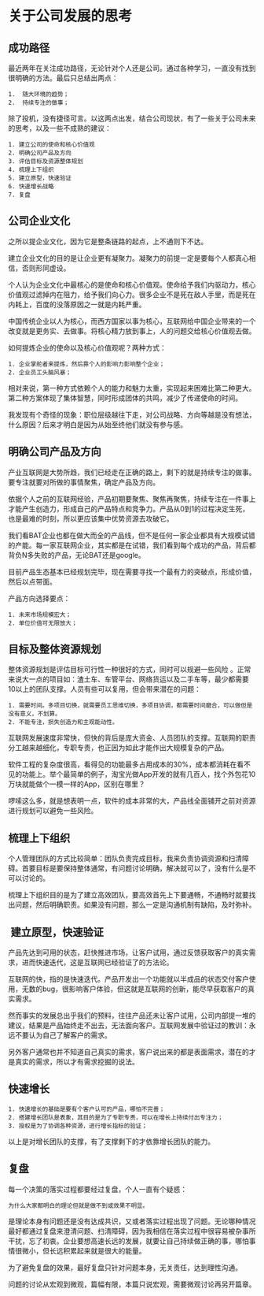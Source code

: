 # 关于公司发展的思考

## 成功路径 

最近两年在关注成功路径，无论针对个人还是公司。通过各种学习，一直没有找到很明确的方法。最后只总结出两点： 

	1.	随大环境的趋势； 
	2.	持续专注的做事；

除了投机，没有捷径可言。以这两点出发，结合公司现状，有了一些关于公司未来的思考，以及一些不成熟的建议： 

```
1. 建立公司的使命和核心价值观
2. 明确公司产品及方向
3. 评估目标及资源整体规划
4. 梳理上下组织 
5. 建立原型，快速验证 
6. 快速增长战略 
7. 复盘
``` 


## 公司企业文化 

之所以提企业文化，因为它是整条链路的起点，上不通则下不达。 

建立企业文化的目的是让企业更有凝聚力。凝聚力的前提一定是要每个人都真心相信，否则形同虚设。 

个人认为企业文化中最核心的是使命和核心价值观。使命给予我们内驱动力，核心价值观过滤掉内在阻力，给予我们向心力。很多企业不是死在敌人手里，而是死在内耗上，百度的没落原因之一就是内耗严重。 

中国传统企业以人为核心，而西方国家以事为核心，互联网给中国企业带来的一个改变就是更务实、去做事。将核心精力放到事上，人的问题交给核心价值观去做。 

如何提炼企业的使命以及核心价值观呢？两种方式： 

```
1. 企业掌舵者来提炼，然后靠个人的影响力影响整个企业； 
2. 企业员工头脑风暴； 
```

相对来说，第一种方式依赖个人的能力和魅力太重，实现起来困难比第二种更大。第二种方案体现了集体智慧，同时形成团体的共鸣，减少了传递使命的时间。 

我发现有个奇怪的现象：职位层级越往下走，对公司战略、方向等越是没有想法，什么原因？后来才明白是因为从始至终他们就没有参与感。


## 明确公司产品及方向 


产业互联网是大势所趋，我们已经走在正确的路上，剩下的就是持续专注的做事。要专注就要对所做的事情聚焦，确定产品及方向。 

依据个人之前的互联网经验，产品初期要聚焦、聚焦再聚焦，持续专注在一件事上才能产生创造力，形成自己的产品特点和竞争力。产品从0到1的过程决定生死，也是最难的时刻，所以更应该集中优势资源去攻破它。 

我们看BAT企业也都在做大而全的产品线，但不是任何一家企业都具有大规模试错的产能。每一家互联网企业，其实都是在试错，我们看到每个成功的产品，背后都背负N多失败的产品，无论BAT还是google。 

目前产品生态基本已经规划完毕，现在需要寻找一个最有力的突破点，形成价值，然后以点带面。 

产品方向选择要点： 

```
1. 未来市场规模宏大； 
2. 单位价值可无限放大； 
```


## 目标及整体资源规划 

整体资源规划是评估目标可行性一种很好的方式，同时可以规避一些风险 。正常来说大一点的项目如：渣土车、车管平台、网络货运以及二手车等，最少都需要10以上的团队支撑。人员有些可以复用，但会带来潜在的问题： 

```
1. 需要时间。多项目切换，就需要员工思维切换，多项目协调，都需要时间磨合，可以做但是没有意义，不划算。 
2. 不能专注，损失创造力和主观能动性。 
```

互联网发展速度非常快，但快的背后是庞大资金、人员团队的支撑。互联网的职责分工越来越细化，专职专责，也正因为如此才能作出大规模复杂的产品。

软件工程的复杂度很高，看得见的功能最多占用成本的30%，成本都消耗在看不见的功能上。举个最简单的例子，淘宝光做App开发的就有几百人，找个外包花10万块就能做个一模一样的App，区别在哪里？

啰嗦这么多，就是想表明一点，软件的成本非常的大，产品线全面铺开之前对资源进行规划可以避免一些风险。 

## 梳理上下组织 

个人管理团队的方式比较简单：团队负责完成目标，我来负责协调资源和扫清障碍。首要目标是要保持整体通常，有问题讨论明确，解决就可以了，没有什么是不可以讨论的。

梳理上下组织目的是为了建立高效团队，要高效首先上下要通畅，不通畅时就要找出问题，然后明确职责。如果没有问题，那么一定是沟通机制有缺陷，及时弥补。 


##  建立原型，快速验证

产品先达到可用的状态，赶快推进市场，让客户试用，通过反馈获取客户的真实需求，进而快速迭代，这是互联网已经验证了的方法论。 

互联网的快，指的是快速迭代。产品开发出一个功能就以半成品的状态交付客户使用，无数的bug，很影响客户体验，但这就是互联网的创新，能尽早获取客户的真实需求。 

然而事实的发展总出乎我们的预料，往往产品还未让客户试用，公司内部提一堆的建议，结果是产品始终走不出去，无法面向客户。互联网发展中验证过的教训：永远不要认为自己了解客户的需求。 

另外客户通常也并不知道自己真实的需求，客户说出来的都是表面需求，潜在的才是真实的需求，所以才有需求挖掘的说法。 


## 快速增长 

```
1. 快速增长的基础是要有个客户认可的产品，哪怕不完善； 
2. 搭建增长团队是表象，其目的是为了专职专责，可以在增长上持续付出专注力； 
3. 授权是为了协调各种资源，进行增长指标的验证；
```

以上是对增长团队的支撑，有了支撑剩下的才依靠增长团队的能力。

## 复盘 

每一个决策的落实过程都要经过复盘，个人一直有个疑惑：

```
为什么大家都明白的理论但就是做不到或效果不明显。
```

是理论本身有问题还是没有达成共识，又或者落实过程出现了问题。无论哪种情况最好都通过复盘来澄清问题、扫清障碍，因为我相信在落实过程中很容易被杂事所干扰，忘了初衷。企业要想高速长远的发展，就要让自己持续做正确的事，哪怕事情很微小，但长远积累起来就是很大的能量。 

为了避免复盘的效果，最好复盘只针对问题本身，无关责任，达到理性沟通。 


问题的讨论从宏观到微观，篇幅有限，本篇只说宏观，需要微观讨论再另开篇章。 


